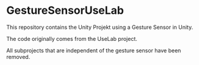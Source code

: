 # GestureSensorUseLab

This repository contains the Unity Projekt using a Gesture Sensor in Unity. 

The code originally comes from the UseLab project. 

All subprojects that are independent of the gesture sensor have been removed.
